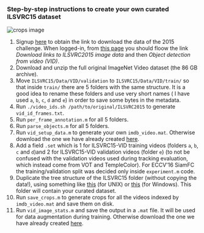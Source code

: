 ### Step-by-step instructions to create your own curated ILSVRC15 dataset

![crops image][logo]

[logo]: http://www.robots.ox.ac.uk/~luca/stuff/siamese-fc_pairs.jpg "Crops image"

1. Signup [here](http://image-net.org/challenges/LSVRC/2015/signup) to obtain the link to download the data of the 2015 challenge. When logged-in, from [this page](http://www.image-net.org/download-images) you should floow the link *Download links to ILSVRC2015 image data* and then *Object detection from video (VID)*.
2. Download and unzip the full original ImageNet Video dataset (the 86 GB archive).
3. Move `ILSVRC15/Data/VID/validation` to `ILSVRC15/Data/VID/train/` so that inside `train/` there are 5 folders with the same structure. It is a good idea to rename these folders and use very short names ( I have used `a`, `b`, `c`, `d` and `e`) in order to save some bytes in the metadata.
4. Run `./video_ids.sh /path/to/original/ILSVRC2015` to generate `vid_id_frames.txt`.
5. Run `per_frame_annotation.m` for all 5 folders.
6. Run `parse_objects.m` for all 5 folders.
7. Run `vid_setup_data.m` to generate your own `imdb_video.mat`. Otherwise download the one we have already created [here](https://drive.google.com/file/d/0B7Awq_aAemXQMFpSUU90OW5oaXc/view?usp=sharing).
8. Add a field `.set` which is 1 for ILSVRC15-VID training videos (folders `a`, `b`, `c` and `d`)and 2 for ILSVRC15-VID validation videos (folder `e`) (to not be confused with the validation videos used during tracking evaluation, which instead come from VOT and TempleColor). For ECCV'16 SiamFC the training/validation split was decided only inside `experiment.m` code.
9. Duplicate the tree structure of the ILSVRC15 folder (without copying the data!), using something like [this](http://stackoverflow.com/questions/4073969/copy-folder-structure-sans-files-from-one-location-to-another) (for UNIX) or [this](http://superuser.com/questions/530128/how-to-copy-a-directory-structure-without-copying-files) (for Windows). This folder will contain your curated dataset.
10. Run `save_crops.m` to generate crops for all the videos indexed by `imdb_video.mat` and save them on disk.
11. Run `vid_image_stats.m` and save the output in a `.mat` file. It will be used for data augmentation during training. Otherwise download the one we have already created [here](https://drive.google.com/file/d/0B7Awq_aAemXQcndzY3M5dkprVTA/view?usp=sharing).
